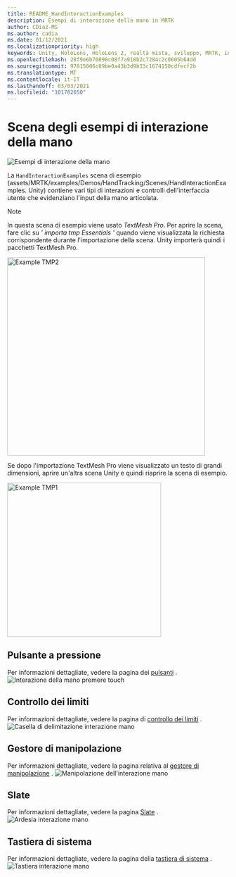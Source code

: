 ```yaml
---
title: README_HandInteractionExamples
description: Esempi di interazione della mano in MRTK
author: CDiaz-MS
ms.author: cadia
ms.date: 01/12/2021
ms.localizationpriority: high
keywords: Unity, HoloLens, HoloLens 2, realtà mista, sviluppo, MRTK, interazioni Hand, controllo dei limiti, pulsanti stampabili,
ms.openlocfilehash: 28f9e6b70898c08f7a918b2c7284c2c0605b64dd
ms.sourcegitcommit: 97815006c09be0a43b3d9b33c1674150cdfecf2b
ms.translationtype: MT
ms.contentlocale: it-IT
ms.lasthandoff: 03/03/2021
ms.locfileid: "101782650"
---
```

# <a name="hand-interaction-examples-scene"></a>Scena degli esempi di interazione della mano

![Esempi di interazione della mano](Images/MRTK_Examples.png)

La `HandInteractionExamples` scena di esempio (assets/MRTK/examples/Demos/HandTracking/Scenes/HandInteractionExamples. Unity) contiene vari tipi di interazioni e controlli dell'interfaccia utente che evidenziano l'input della mano articolata.

> [!NOTE]
> In questa scena di esempio viene usato *TextMesh Pro*. Per aprire la scena, fare clic su *' importa tmp Essentials '* quando viene visualizzata la richiesta corrispondente durante l'importazione della scena. Unity importerà quindi i pacchetti TextMesh Pro.

<img src="Images/HandInteractionExamples/MRTK_Examples_TMP2.png" width="450" alt="Example TMP2">

Se dopo l'importazione TextMesh Pro viene visualizzato un testo di grandi dimensioni, aprire un'altra scena Unity e quindi riaprire la scena di esempio.

<img src="Images/HandInteractionExamples/MRTK_Examples_TMP1.png" width="350" alt="Example TMP1">

## <a name="pressable-button"></a>Pulsante a pressione

Per informazioni dettagliate, vedere la pagina dei [pulsanti](README_Button.md) .
![Interazione della mano premere touch](Images/HandInteractionExamples/MRTK_Examples_PressTouch.png)

## <a name="bounds-control"></a>Controllo dei limiti

Per informazioni dettagliate, vedere la pagina di [controllo dei limiti](README_BoundsControl.md) .
![Casella di delimitazione interazione mano](Images/HandInteractionExamples/MRTK_Examples_BoundingBox.png)

## <a name="manipulation-handler"></a>Gestore di manipolazione

Per informazioni dettagliate, vedere la pagina relativa al [gestore di manipolazione](README_ManipulationHandler.md) .
![Manipolazione dell'interazione mano](Images/HandInteractionExamples/MRTK_Examples_Manipulation.png)

## <a name="slate"></a>Slate

Per informazioni dettagliate, vedere la pagina [Slate](README_Slate.md) .
![Ardesia interazione mano](Images/HandInteractionExamples/MRTK_Examples_Slate.png)

## <a name="system-keyboard"></a>Tastiera di sistema

Per informazioni dettagliate, vedere la pagina della [tastiera di sistema](README_SystemKeyboard.md) .
![Tastiera interazione mano](Images/HandInteractionExamples/MRTK_Examples_Keyboard.png)

